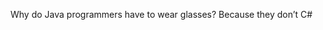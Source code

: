 Why do Java programmers have to wear glasses? Because they don’t C#


<!---
bipashasemwal/bipashasemwal is a ✨ special ✨ repository because its `README.md` (this file) appears on your GitHub profile.
You can click the Preview link to take a look at your changes.
--->
